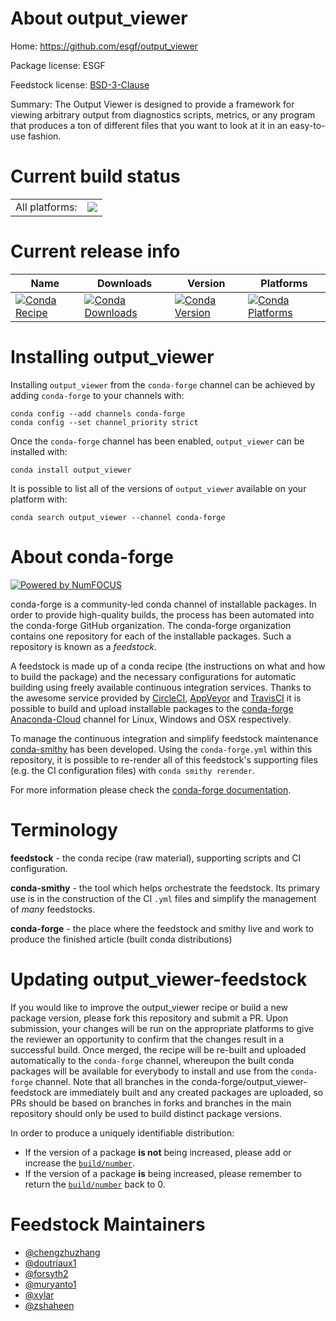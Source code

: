 About output_viewer
===================

Home: https://github.com/esgf/output_viewer

Package license: ESGF

Feedstock license: [BSD-3-Clause](https://github.com/conda-forge/output_viewer-feedstock/blob/master/LICENSE.txt)

Summary: The Output Viewer is designed to provide a framework for viewing arbitrary
output from diagnostics scripts, metrics, or any program that produces a
ton of different files that you want to look at it in an easy-to-use
fashion.


Current build status
====================


<table><tr><td>All platforms:</td>
    <td>
      <a href="https://dev.azure.com/conda-forge/feedstock-builds/_build/latest?definitionId=3173&branchName=master">
        <img src="https://dev.azure.com/conda-forge/feedstock-builds/_apis/build/status/output_viewer-feedstock?branchName=master">
      </a>
    </td>
  </tr>
</table>

Current release info
====================

| Name | Downloads | Version | Platforms |
| --- | --- | --- | --- |
| [![Conda Recipe](https://img.shields.io/badge/recipe-output_viewer-green.svg)](https://anaconda.org/conda-forge/output_viewer) | [![Conda Downloads](https://img.shields.io/conda/dn/conda-forge/output_viewer.svg)](https://anaconda.org/conda-forge/output_viewer) | [![Conda Version](https://img.shields.io/conda/vn/conda-forge/output_viewer.svg)](https://anaconda.org/conda-forge/output_viewer) | [![Conda Platforms](https://img.shields.io/conda/pn/conda-forge/output_viewer.svg)](https://anaconda.org/conda-forge/output_viewer) |

Installing output_viewer
========================

Installing `output_viewer` from the `conda-forge` channel can be achieved by adding `conda-forge` to your channels with:

```
conda config --add channels conda-forge
conda config --set channel_priority strict
```

Once the `conda-forge` channel has been enabled, `output_viewer` can be installed with:

```
conda install output_viewer
```

It is possible to list all of the versions of `output_viewer` available on your platform with:

```
conda search output_viewer --channel conda-forge
```


About conda-forge
=================

[![Powered by NumFOCUS](https://img.shields.io/badge/powered%20by-NumFOCUS-orange.svg?style=flat&colorA=E1523D&colorB=007D8A)](http://numfocus.org)

conda-forge is a community-led conda channel of installable packages.
In order to provide high-quality builds, the process has been automated into the
conda-forge GitHub organization. The conda-forge organization contains one repository
for each of the installable packages. Such a repository is known as a *feedstock*.

A feedstock is made up of a conda recipe (the instructions on what and how to build
the package) and the necessary configurations for automatic building using freely
available continuous integration services. Thanks to the awesome service provided by
[CircleCI](https://circleci.com/), [AppVeyor](https://www.appveyor.com/)
and [TravisCI](https://travis-ci.com/) it is possible to build and upload installable
packages to the [conda-forge](https://anaconda.org/conda-forge)
[Anaconda-Cloud](https://anaconda.org/) channel for Linux, Windows and OSX respectively.

To manage the continuous integration and simplify feedstock maintenance
[conda-smithy](https://github.com/conda-forge/conda-smithy) has been developed.
Using the ``conda-forge.yml`` within this repository, it is possible to re-render all of
this feedstock's supporting files (e.g. the CI configuration files) with ``conda smithy rerender``.

For more information please check the [conda-forge documentation](https://conda-forge.org/docs/).

Terminology
===========

**feedstock** - the conda recipe (raw material), supporting scripts and CI configuration.

**conda-smithy** - the tool which helps orchestrate the feedstock.
                   Its primary use is in the construction of the CI ``.yml`` files
                   and simplify the management of *many* feedstocks.

**conda-forge** - the place where the feedstock and smithy live and work to
                  produce the finished article (built conda distributions)


Updating output_viewer-feedstock
================================

If you would like to improve the output_viewer recipe or build a new
package version, please fork this repository and submit a PR. Upon submission,
your changes will be run on the appropriate platforms to give the reviewer an
opportunity to confirm that the changes result in a successful build. Once
merged, the recipe will be re-built and uploaded automatically to the
`conda-forge` channel, whereupon the built conda packages will be available for
everybody to install and use from the `conda-forge` channel.
Note that all branches in the conda-forge/output_viewer-feedstock are
immediately built and any created packages are uploaded, so PRs should be based
on branches in forks and branches in the main repository should only be used to
build distinct package versions.

In order to produce a uniquely identifiable distribution:
 * If the version of a package **is not** being increased, please add or increase
   the [``build/number``](https://docs.conda.io/projects/conda-build/en/latest/resources/define-metadata.html#build-number-and-string).
 * If the version of a package **is** being increased, please remember to return
   the [``build/number``](https://docs.conda.io/projects/conda-build/en/latest/resources/define-metadata.html#build-number-and-string)
   back to 0.

Feedstock Maintainers
=====================

* [@chengzhuzhang](https://github.com/chengzhuzhang/)
* [@doutriaux1](https://github.com/doutriaux1/)
* [@forsyth2](https://github.com/forsyth2/)
* [@muryanto1](https://github.com/muryanto1/)
* [@xylar](https://github.com/xylar/)
* [@zshaheen](https://github.com/zshaheen/)

